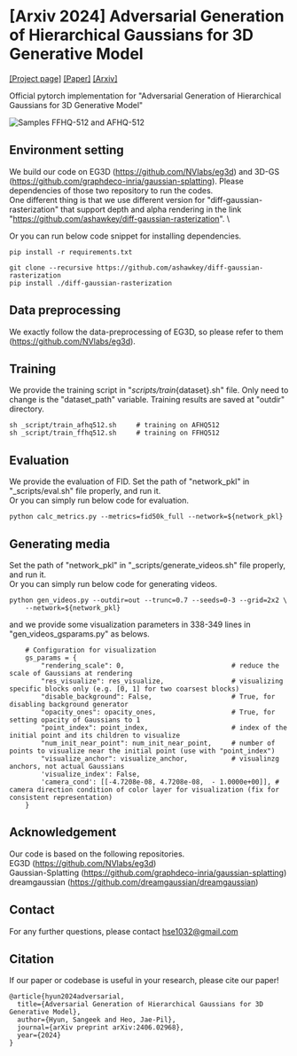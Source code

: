 # [Arxiv 2024] Adversarial Generation of Hierarchical Gaussians for 3D Generative Model

<a href="https://hse1032.github.io/gsgan" target="_blank">[Project page]</a>
<a href="https://arxiv.org/abs/2406.02968" target="_blank">[Paper]</a>
<a href="https://arxiv.org/abs/2406.02968" target="_blank">[Arxiv]</a>
<!-- <a href="https://openreview.net/forum?id=U2WjB9xxZ9q" target="_blank">[OpenReview]</a> -->

Official pytorch implementation for "Adversarial Generation of Hierarchical Gaussians for 3D Generative Model"

![Samples FFHQ-512 and AFHQ-512](assets/examples.jpg)

## Environment setting
We build our code on EG3D (https://github.com/NVlabs/eg3d) and 3D-GS (https://github.com/graphdeco-inria/gaussian-splatting).
Please dependencies of those two repository to run the codes. \
One different thing is that we use different version for "diff-gaussian-rasterization" that support depth and alpha rendering in the link "https://github.com/ashawkey/diff-gaussian-rasterization". \

Or you can run below code snippet for installing dependencies.

```
pip install -r requirements.txt

git clone --recursive https://github.com/ashawkey/diff-gaussian-rasterization
pip install ./diff-gaussian-rasterization
```

## Data preprocessing
We exactly follow the data-preprocessing of EG3D, so please refer to them (https://github.com/NVlabs/eg3d).


## Training
We provide the training script in "_scripts/train_{dataset}.sh" file.
Only need to change is the "dataset_path" variable.
Training results are saved at "outdir" directory.
```
sh _script/train_afhq512.sh     # training on AFHQ512
sh _script/train_ffhq512.sh     # training on FFHQ512
```


## Evaluation
We provide the evaluation of FID.
Set the path of "network_pkl" in "_scripts/eval.sh" file properly, and run it. \
Or you can simply run below code for evaluation.

```
python calc_metrics.py --metrics=fid50k_full --network=${network_pkl}
```


## Generating media
Set the path of "network_pkl" in "_scripts/generate_videos.sh" file properly, and run it. \
Or you can simply run below code for generating videos.

```
python gen_videos.py --outdir=out --trunc=0.7 --seeds=0-3 --grid=2x2 \
    --network=${network_pkl}
```

and we provide some visualization parameters in 338-349 lines in "gen_videos_gsparams.py" as belows.

```
    # Configuration for visualization
    gs_params = {
        "rendering_scale": 0,                           # reduce the scale of Gaussians at rendering
        "res_visualize": res_visualize,                 # visualizing specific blocks only (e.g. [0, 1] for two coarsest blocks)
        "disable_background": False,                    # True, for disabling background generator
        "opacity_ones": opacity_ones,                   # True, for setting opacity of Gaussians to 1
        "point_index": point_index,                     # index of the initial point and its children to visualize
        "num_init_near_point": num_init_near_point,     # number of points to visualize near the initial point (use with "point_index")
        "visualize_anchor": visualize_anchor,           # visualinzg anchors, not actual Gaussians
        'visualize_index': False,                       
        'camera_cond': [[-4.7208e-08, 4.7208e-08,  - 1.0000e+00]], # camera direction condition of color layer for visualization (fix for consistent representation)
    }
```

## Acknowledgement
Our code is based on the following repositories. \
EG3D (https://github.com/NVlabs/eg3d) \
Gaussian-Splatting (https://github.com/graphdeco-inria/gaussian-splatting) \
dreamgaussian (https://github.com/dreamgaussian/dreamgaussian)


## Contact
For any further questions, please contact hse1032@gmail.com


## Citation
If our paper or codebase is useful in your research, please cite our paper!
```
@article{hyun2024adversarial,
  title={Adversarial Generation of Hierarchical Gaussians for 3D Generative Model},
  author={Hyun, Sangeek and Heo, Jae-Pil},
  journal={arXiv preprint arXiv:2406.02968},
  year={2024}
}
```
